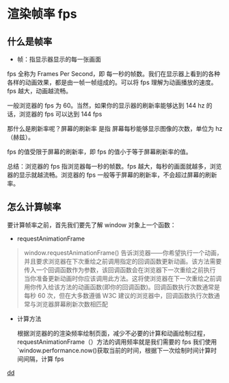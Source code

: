 # 渲染帧率 fps

## 什么是帧率

- 帧：指显示器显示的每一张画面

fps 全称为 Frames Per Second，即 每一秒的帧数。我们在显示器上看到的各种各样的动画效果，都是由一帧一帧组成的。可以将 fps 理解为动画播放的速度。fps 越大，动画越流畅。

一般浏览器的 fps 为 60。当然，如果你的显示器的刷新率能够达到 144 hz 的话，浏览器的 fps 可以达到 144 fps

那什么是刷新率呢？屏幕的刷新率 是指 屏幕每秒能够显示图像的次数，单位为 hz（赫兹）。

fps 的值受限于屏幕的刷新率，即 fps 的值小于等于屏幕刷新率的值。

总结：浏览器的 fps 指浏览器每一秒的帧数。fps 越大，每秒的画面就越多，浏览器的显示就越流畅。浏览器的 fps 一般等于屏幕的刷新率，不会超过屏幕的刷新率。

## 怎么计算帧率

要计算帧率之前，首先我们要先了解 window 对象上一个函数：

- requestAnimationFrame

> window.requestAnimationFrame() 告诉浏览器——你希望执行一个动画，并且要求浏览器在下次重绘之前调用指定的回调函数更新动画。该方法需要传入一个回调函数作为参数，该回调函数会在浏览器下一次重绘之前执行 当你准备更新动画时你应该调用此方法。这将使浏览器在下一次重绘之前调用你传入给该方法的动画函数(即你的回调函数)。回调函数执行次数通常是每秒 60 次，但在大多数遵循 W3C 建议的浏览器中，回调函数执行次数通常与浏览器屏幕刷新次数相匹配

- 计算方法

  根据浏览器的的渲染频率绘制页面，减少不必要的计算和动画绘制过程，requestAnimationFrame（）方法的调用频率就是我们需要的 fps
  我们使用`window.performance.now()获取当前的时间，根据下一次绘制时间计算时间间隔，计算 fps

[dd](./test.html)
